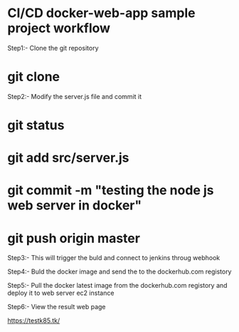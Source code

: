 # CI/CD docker-web-app sample project workflow 

Step1:- Clone the git repository
# git clone

Step2:- Modify the server.js file and commit it
# git status
# git add src/server.js
# git commit -m "testing the node js web server in docker"
# git push origin master

Step3:- This will trigger the buld and connect to jenkins throug webhook 

Step4:- Buld the docker image and send the to the dockerhub.com registory

Step5:- Pull the docker latest image from the dockerhub.com registory and deploy it to web server ec2 instance

Step6:- View the result web page

https://testk85.tk/
